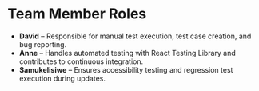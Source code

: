 # Team Member Roles

- **David** – Responsible for manual test execution, test case creation, and bug reporting.
- **Anne** – Handles automated testing with React Testing Library and contributes to continuous integration.
- **Samukelisiwe** – Ensures accessibility testing and regression test execution during updates.


